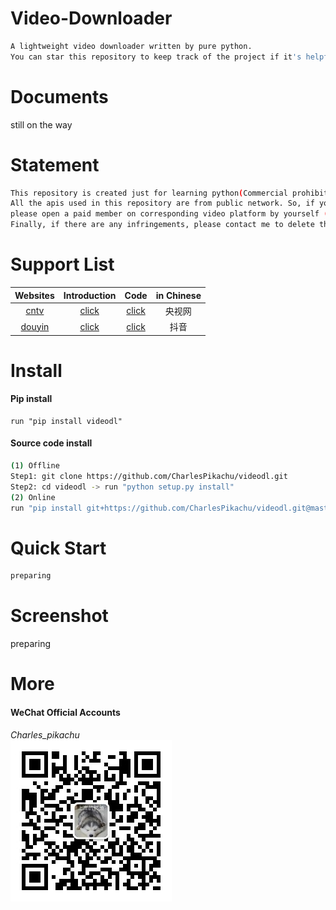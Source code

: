# Video-Downloader
```sh
A lightweight video downloader written by pure python.
You can star this repository to keep track of the project if it's helpful for you, thank you for your support.
```

# Documents
still on the way

# Statement
```sh
This repository is created just for learning python(Commercial prohibition).
All the apis used in this repository are from public network. So, if you want to download the paid videos, 
please open a paid member on corresponding video platform by yourself (respect the video copyright please).
Finally, if there are any infringements, please contact me to delete this repository.
```

# Support List
| Websites                          | Introduction                                               | Code                                         |  in Chinese   |
| :----:                            | :----:                                                     | :----:                                       |  :----:       |
| [cntv](https://v.cctv.com/)       | [click]()                                                  | [click](./videodl/modules/sources/cntv.py)   |  央视网       |
| [douyin](https://www.douyin.com/) | [click](https://mp.weixin.qq.com/s/7N4pt1kLnVEJlve75zpdwA) | [click](./videodl/modules/sources/douyin.py) |  抖音         |

# Install
#### Pip install
```
run "pip install videodl"
```
#### Source code install
```sh
(1) Offline
Step1: git clone https://github.com/CharlesPikachu/videodl.git
Step2: cd videodl -> run "python setup.py install"
(2) Online
run "pip install git+https://github.com/CharlesPikachu/videodl.git@master"
```

# Quick Start
```python
preparing
```

# Screenshot
preparing

# More
#### WeChat Official Accounts
*Charles_pikachu*  
![img](./docs/pikachu.jpg)
